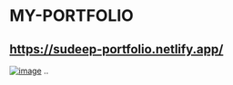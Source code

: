 # MY-PORTFOLIO
## https://sudeep-portfolio.netlify.app/
<a href="https://sudeep-portfolio.netlify.app/">![image](https://user-images.githubusercontent.com/112026180/215311607-1c209490-33f1-40f7-9f6b-7ae184e0093d.png)</a>
..